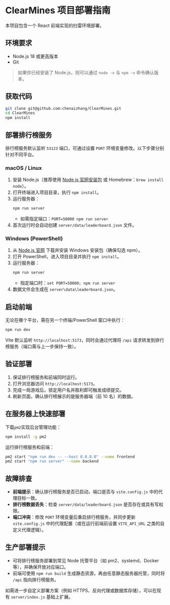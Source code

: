 # ClearMines 项目部署指南

本项目包含一个 React 前端实现的扫雷环境部署。

## 环境要求

- Node.js 18 或更高版本
- Git

> 如果你已经安装了 Node.js，则可以通过 `node -v` 与 `npm -v` 命令确认版本。

## 获取代码

```bash
git clone git@github.com:chenaizhang/ClearMines.git
cd ClearMines
npm install
```

## 部署排行榜服务

排行榜服务默认监听 `53123` 端口，可通过设置 `PORT` 环境变量修改。以下步骤分别针对不同平台。

### macOS / Linux

1. 安装 Node.js（推荐使用 [Node.js 官网安装包](https://nodejs.org/) 或 Homebrew：`brew install node`）。
2. 打开终端进入项目目录，执行 `npm install`。
3. 运行服务器：
   ```bash
   npm run server
   ```
   - 如需指定端口：`PORT=50000 npm run server`
4. 首次运行时会自动创建 `server/data/leaderboard.json` 文件。

### Windows (PowerShell)

1. 从 [Node.js 官网](https://nodejs.org/) 下载并安装 Windows 安装包（确保勾选 npm）。
2. 打开 PowerShell，进入项目目录并执行 `npm install`。
3. 运行服务器：
   ```powershell
   npm run server
   ```
   - 指定端口时：`set PORT=50000; npm run server`
4. 数据文件会生成在 `server\data\leaderboard.json`。

## 启动前端

无论在哪个平台，需在另一个终端/PowerShell 窗口中执行：

```bash
npm run dev
```

Vite 默认监听 `http://localhost:5173`，同时会通过代理将 `/api` 请求转发到排行榜服务（端口需与上一步保持一致）。

## 验证部署

1. 保证排行榜服务和前端同时运行。
2. 打开浏览器访问 `http://localhost:5173`。
3. 完成一局游戏后，锁定用户名并胜利即可触发成绩提交。
4. 刷新页面，确认排行榜展示的是服务器端（前 10 名）的数据。

## 在服务器上快速部署

下载`pm2`实现后台管理功能：

```bash
npm install -g pm2
```

运行排行榜服务和前端：

```bash
pm2 start "npm run dev -- --host 0.0.0.0" --name frontend
pm2 start "npm run server" --name backend
```

## 故障排查

- **前端提示**：确认排行榜服务是否已启动，端口是否与 `vite.config.js` 中的代理目标一致。
- **排行榜数据丢失**：检查 `server/data/leaderboard.json` 是否存在或具有写权限。
- **端口冲突**：修改 `PORT` 环境变量后重启排行榜服务，并同步更新 `vite.config.js` 中的代理配置（或在运行前端前设置 `VITE_API_URL` 之类的自定义代理逻辑）。

## 生产部署提示

- 可将排行榜服务部署到常见 Node 托管平台（如 pm2、systemd、Docker 等），并确保开放对应端口。
- 前端可使用 `npm run build` 生成静态资源，再由任意静态服务器托管，同时将 `/api` 指向排行榜服务。

如需进一步自定义部署方案（例如 HTTPS、反向代理或数据库存储），可以在现有 `server/index.js` 基础上扩展。
